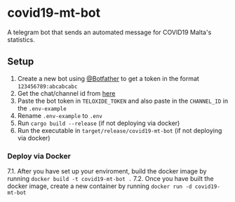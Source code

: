 # covid19-mt-bot

A telegram bot that sends an automated message for COVID19 Malta's statistics.

## Setup
1. Create a new bot using [@Botfather](https://t.me/botfather) to get a token in the format `123456789:abcabcabc`
2. Get the chat/channel id from [here](https://codesandbox.io/s/get-telegram-chat-id-q3qkk)
3. Paste the bot token in ``TELOXIDE_TOKEN`` and also paste in the ``CHANNEL_ID`` in the ``.env-example``
4. Rename ``.env-example`` to ``.env``
5. Run ``cargo build --release`` (if not deploying via docker)
6. Run the executable in ``target/release/covid19-mt-bot`` (if not deploying via docker)

### Deploy via Docker
7.1. After you have set up your enviroment, build the docker image by running ``docker build -t covid19-mt-bot .``
7.2. Once you have built the docker image, create a new container by running ``docker run -d covid19-mt-bot``
